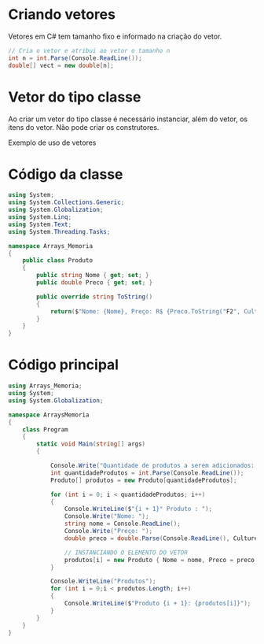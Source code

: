 # Criando vetores
Vetores em C# tem tamanho fixo e informado na criação do vetor.

````c#
// Cria o vetor e atribui ao vetor o tamanho n
int n = int.Parse(Console.ReadLine());
double[] vect = new double[n];

````

# Vetor do tipo classe
Ao criar um vetor do tipo classe é necessário instanciar, além do vetor, os itens do vetor. Não pode criar os construtores.

Exemplo de uso de vetores


# Código da classe
```c#
using System;
using System.Collections.Generic;
using System.Globalization;
using System.Linq;
using System.Text;
using System.Threading.Tasks;

namespace Arrays_Memoria
{
    public class Produto
    {
        public string Nome { get; set; }
        public double Preco { get; set; }

        public override string ToString()
        {
            return($"Nome: {Nome}, Preço: R$ {Preco.ToString("F2", CultureInfo.InvariantCulture)}");
        }
    }
}


```

# Código principal 
````c# 
using Arrays_Memoria;
using System;
using System.Globalization;

namespace ArraysMemoria
{
    class Program
    {
        static void Main(string[] args)
        {

            Console.Write("Quantidade de produtos a serem adicionados: ");
            int quantidadeProdutos = int.Parse(Console.ReadLine());
            Produto[] produtos = new Produto[quantidadeProdutos];

            for (int i = 0; i < quantidadeProdutos; i++)
            {
                Console.WriteLine($"{i + 1}° Produto : ");
                Console.Write("Nome: ");
                string nome = Console.ReadLine();
                Console.Write("Preço: ");
                double preco = double.Parse(Console.ReadLine(), CultureInfo.InvariantCulture);

                // INSTANCIANDO O ELEMENTO DO VETOR
                produtos[i] = new Produto { Nome = nome, Preco = preco };
            }

            Console.WriteLine("Produtos");
            for (int i = 0;i < produtos.Length; i++)
            {
                Console.WriteLine($"Produto {i + 1}: {produtos[i]}");
            }
        }
    }
}
````